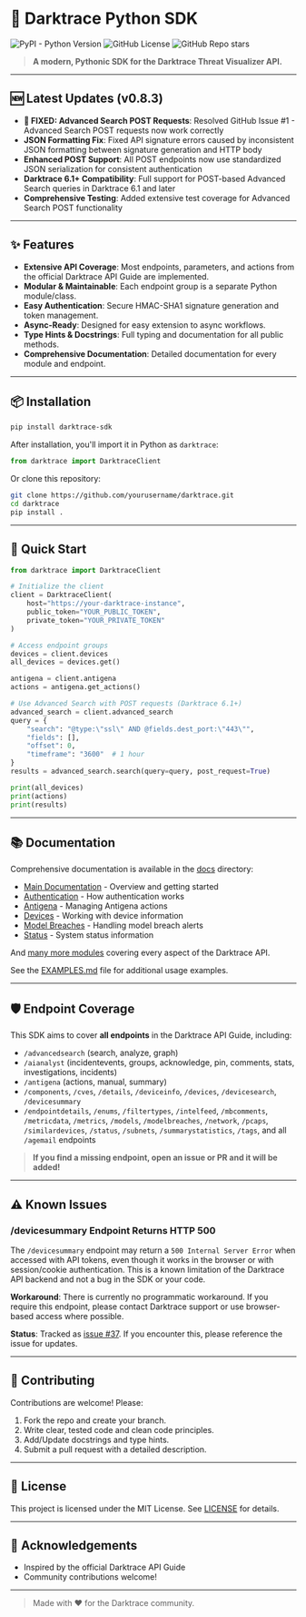
# 🚀 Darktrace Python SDK

![PyPI - Python Version](https://img.shields.io/pypi/pyversions/darktrace-sdk)
![GitHub License](https://img.shields.io/github/license/LegendEvent/darktrace-sdk)
![GitHub Repo stars](https://img.shields.io/github/stars/LegendEvent/darktrace-sdk?style=social)


> **A modern, Pythonic SDK for the Darktrace Threat Visualizer API.**


---

## 🆕 Latest Updates (v0.8.3)

- **🎉 FIXED: Advanced Search POST Requests**: Resolved GitHub Issue #1 - Advanced Search POST requests now work correctly
- **JSON Formatting Fix**: Fixed API signature errors caused by inconsistent JSON formatting between signature generation and HTTP body
- **Enhanced POST Support**: All POST endpoints now use standardized JSON serialization for consistent authentication
- **Darktrace 6.1+ Compatibility**: Full support for POST-based Advanced Search queries in Darktrace 6.1 and later
- **Comprehensive Testing**: Added extensive test coverage for Advanced Search POST functionality

---


## ✨ Features

- **Extensive API Coverage**: Most endpoints, parameters, and actions from the official Darktrace API Guide are implemented.
- **Modular & Maintainable**: Each endpoint group is a separate Python module/class.
- **Easy Authentication**: Secure HMAC-SHA1 signature generation and token management.
- **Async-Ready**: Designed for easy extension to async workflows.
- **Type Hints & Docstrings**: Full typing and documentation for all public methods.
- **Comprehensive Documentation**: Detailed documentation for every module and endpoint.

---

## 📦 Installation

```bash
pip install darktrace-sdk
```

After installation, you'll import it in Python as `darktrace`:

```python
from darktrace import DarktraceClient
```

Or clone this repository:

```bash
git clone https://github.com/yourusername/darktrace.git
cd darktrace
pip install .
```

---

## 🚦 Quick Start

```python
from darktrace import DarktraceClient

# Initialize the client
client = DarktraceClient(
    host="https://your-darktrace-instance",
    public_token="YOUR_PUBLIC_TOKEN",
    private_token="YOUR_PRIVATE_TOKEN"
)

# Access endpoint groups
devices = client.devices
all_devices = devices.get()

antigena = client.antigena
actions = antigena.get_actions()

# Use Advanced Search with POST requests (Darktrace 6.1+)
advanced_search = client.advanced_search
query = {
    "search": "@type:\"ssl\" AND @fields.dest_port:\"443\"",
    "fields": [],
    "offset": 0,
    "timeframe": "3600"  # 1 hour
}
results = advanced_search.search(query=query, post_request=True)

print(all_devices)
print(actions)
print(results)
```

---

## 📚 Documentation

Comprehensive documentation is available in the [docs](docs/) directory:

- [Main Documentation](docs/README.md) - Overview and getting started
- [Authentication](docs/modules/auth.md) - How authentication works
- [Antigena](docs/modules/antigena.md) - Managing Antigena actions
- [Devices](docs/modules/devices.md) - Working with device information
- [Model Breaches](docs/modules/breaches.md) - Handling model breach alerts
- [Status](docs/modules/status.md) - System status information

And [many more modules](docs/modules/) covering every aspect of the Darktrace API.

See the [EXAMPLES.md](EXAMPLES.md) file for additional usage examples.

---


## 🛡️ Endpoint Coverage

This SDK aims to cover **all endpoints** in the Darktrace API Guide, including:

- `/advancedsearch` (search, analyze, graph)
- `/aianalyst` (incidentevents, groups, acknowledge, pin, comments, stats, investigations, incidents)
- `/antigena` (actions, manual, summary)
- `/components`, `/cves`, `/details`, `/deviceinfo`, `/devices`, `/devicesearch`, `/devicesummary`
- `/endpointdetails`, `/enums`, `/filtertypes`, `/intelfeed`, `/mbcomments`, `/metricdata`, `/metrics`, `/models`, `/modelbreaches`, `/network`, `/pcaps`, `/similardevices`, `/status`, `/subnets`, `/summarystatistics`, `/tags`, and all `/agemail` endpoints


> **If you find a missing endpoint, open an issue or PR and it will be added!**

---

## ⚠️ Known Issues

### /devicesummary Endpoint Returns HTTP 500
The `/devicesummary` endpoint may return a `500 Internal Server Error` when accessed with API tokens, even though it works in the browser or with session/cookie authentication. This is a known limitation of the Darktrace API backend and not a bug in the SDK or your code.

**Workaround**: There is currently no programmatic workaround. If you require this endpoint, please contact Darktrace support or use browser-based access where possible.

**Status**: Tracked as [issue #37](https://github.com/LegendEvent/darktrace-sdk/issues/37). If you encounter this, please reference the issue for updates.

---

## 📝 Contributing

Contributions are welcome! Please:

1. Fork the repo and create your branch.
2. Write clear, tested code and clean code principles.
3. Add/Update docstrings and type hints.
4. Submit a pull request with a detailed description.

---

## 📄 License

This project is licensed under the MIT License. See [LICENSE](LICENSE) for details.

---

## 🙏 Acknowledgements

- Inspired by the official Darktrace API Guide
- Community contributions welcome!

---

> Made with ❤️ for the Darktrace community.
